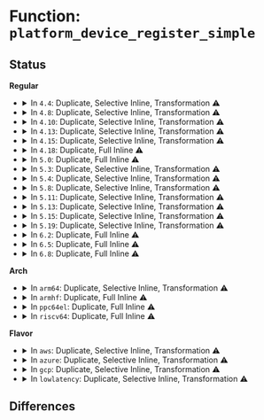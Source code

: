 # Function: <code>platform_device_register_simple</code>

## Status
<b>Regular</b>
<ul>
<li>
<details>
<summary>In <code>4.4</code>: Duplicate, Selective Inline, Transformation ⚠️</summary>

**Collision:** Static Duplication

**Inline:** Selective

**Transformation:** True

**Instances:**

```
In arch/x86/kernel/cpu/microcode/core.c (ffffffff81f6cc40)
Location: include/linux/platform_device.h:135
Inline: True
Inline callers:
  - arch/x86/kernel/cpu/microcode/core.c:microcode_init
```
```
In arch/x86/kernel/pcspeaker.c (ffffffff81f74a35)
Location: include/linux/platform_device.h:135
Inline: True
Inline callers:
  - arch/x86/kernel/pcspeaker.c:add_pcspkr
```
```
In kernel/time/alarmtimer.c (ffffffff8118c0a4)
Location: include/linux/platform_device.h:135
Inline: True
Direct callers:
  - kernel/time/alarmtimer.c:alarmtimer_init
```
```
In drivers/acpi/acpi_lpss.c (ffffffff81487e69)
Location: include/linux/platform_device.h:135
Inline: True
Inline callers:
  - drivers/acpi/acpi_lpss.c:acpi_lpss_create_device
```
```
In drivers/char/tpm/tpm_tis.c (ffffffff81fa8583)
Location: include/linux/platform_device.h:135
Inline: True
```
```
In drivers/net/phy/fixed_phy.c (ffffffff81fafeb1)
Location: include/linux/platform_device.h:135
Inline: True
Inline callers:
  - drivers/net/phy/fixed_phy.c:fixed_mdio_bus_init
```
```
In drivers/usb/phy/phy-generic.c (ffffffff81621286)
Location: include/linux/platform_device.h:135
Inline: True
Inline callers:
  - drivers/usb/phy/phy-generic.c:usb_phy_generic_register
```
**Symbols:**

```
ffffffff8118c0a4-ffffffff8118c0f4: platform_device_register_simple.constprop.5 (STB_LOCAL)
```
</details>
</li>
<li>
<details>
<summary>In <code>4.8</code>: Duplicate, Selective Inline, Transformation ⚠️</summary>

**Collision:** Static Duplication

**Inline:** Selective

**Transformation:** True

**Instances:**

```
In arch/x86/kernel/cpu/microcode/core.c (ffffffff81f95031)
Location: include/linux/platform_device.h:136
Inline: True
Inline callers:
  - arch/x86/kernel/cpu/microcode/core.c:microcode_init
```
```
In arch/x86/kernel/pcspeaker.c (ffffffff81f9d1bd)
Location: include/linux/platform_device.h:136
Inline: True
Inline callers:
  - arch/x86/kernel/pcspeaker.c:add_pcspkr
```
```
In kernel/time/alarmtimer.c (ffffffff8119ece0)
Location: include/linux/platform_device.h:136
Inline: True
Direct callers:
  - kernel/time/alarmtimer.c:alarmtimer_init
```
```
In drivers/acpi/acpi_lpss.c (ffffffff814d6d17)
Location: include/linux/platform_device.h:136
Inline: True
Inline callers:
  - drivers/acpi/acpi_lpss.c:acpi_lpss_create_device
```
```
In drivers/char/tpm/tpm_tis.c (ffffffff81fd498b)
Location: include/linux/platform_device.h:136
Inline: True
```
```
In drivers/net/phy/fixed_phy.c (ffffffff81fdca57)
Location: include/linux/platform_device.h:136
Inline: True
Inline callers:
  - drivers/net/phy/fixed_phy.c:fixed_mdio_bus_init
```
**Symbols:**

```
ffffffff8119ece0-ffffffff8119ed30: platform_device_register_simple.constprop.6 (STB_LOCAL)
```
</details>
</li>
<li>
<details>
<summary>In <code>4.10</code>: Duplicate, Selective Inline, Transformation ⚠️</summary>

**Collision:** Static Duplication

**Inline:** Selective

**Transformation:** True

**Instances:**

```
In arch/x86/kernel/cpu/microcode/core.c (ffffffff81fd068d)
Location: include/linux/platform_device.h:136
Inline: True
Inline callers:
  - arch/x86/kernel/cpu/microcode/core.c:microcode_init
```
```
In arch/x86/kernel/pcspeaker.c (ffffffff81fd874c)
Location: include/linux/platform_device.h:136
Inline: True
Inline callers:
  - arch/x86/kernel/pcspeaker.c:add_pcspkr
```
```
In kernel/time/alarmtimer.c (ffffffff811ae748)
Location: include/linux/platform_device.h:136
Inline: True
Direct callers:
  - kernel/time/alarmtimer.c:alarmtimer_init
```
```
In drivers/acpi/acpi_lpss.c (ffffffff814f9382)
Location: include/linux/platform_device.h:136
Inline: True
Inline callers:
  - drivers/acpi/acpi_lpss.c:acpi_lpss_create_device
```
```
In drivers/acpi/acpi_watchdog.c (ffffffff817855f8)
Location: include/linux/platform_device.h:136
Inline: True
Direct callers:
  - drivers/acpi/acpi_watchdog.c:acpi_watchdog_init
```
```
In drivers/char/tpm/tpm_tis.c (ffffffff820123b6)
Location: include/linux/platform_device.h:136
Inline: True
```
```
In drivers/net/phy/fixed_phy.c (ffffffff8201a641)
Location: include/linux/platform_device.h:136
Inline: True
Inline callers:
  - drivers/net/phy/fixed_phy.c:fixed_mdio_bus_init
```
**Symbols:**

```
ffffffff811ae748-ffffffff811ae798: platform_device_register_simple.constprop.12 (STB_LOCAL)
ffffffff817855f8-ffffffff81785652: platform_device_register_simple.constprop.3 (STB_LOCAL)
```
</details>
</li>
<li>
<details>
<summary>In <code>4.13</code>: Duplicate, Selective Inline, Transformation ⚠️</summary>

**Collision:** Static Duplication

**Inline:** Selective

**Transformation:** True

**Instances:**

```
In arch/x86/kernel/cpu/microcode/core.c (ffffffff820b10a4)
Location: include/linux/platform_device.h:136
Inline: True
Inline callers:
  - arch/x86/kernel/cpu/microcode/core.c:microcode_init
```
```
In arch/x86/kernel/pcspeaker.c (ffffffff820b9569)
Location: include/linux/platform_device.h:136
Inline: True
Inline callers:
  - arch/x86/kernel/pcspeaker.c:add_pcspkr
```
```
In kernel/time/alarmtimer.c (ffffffff820c619f)
Location: include/linux/platform_device.h:136
Inline: True
```
```
In drivers/acpi/acpi_lpss.c (ffffffff815086a6)
Location: include/linux/platform_device.h:136
Inline: True
Inline callers:
  - drivers/acpi/acpi_lpss.c:acpi_lpss_create_device
```
```
In drivers/acpi/acpi_watchdog.c (ffffffff8150d073)
Location: include/linux/platform_device.h:136
Inline: True
Direct callers:
  - drivers/acpi/acpi_watchdog.c:acpi_watchdog_init
```
```
In drivers/char/tpm/tpm_tis.c (ffffffff820f3fd1)
Location: include/linux/platform_device.h:136
Inline: True
```
```
In drivers/net/phy/fixed_phy.c (ffffffff820fc6ba)
Location: include/linux/platform_device.h:136
Inline: True
Inline callers:
  - drivers/net/phy/fixed_phy.c:fixed_mdio_bus_init
```
**Symbols:**

```
ffffffff8150d073-ffffffff8150d0d5: platform_device_register_simple.constprop.3 (STB_LOCAL)
```
</details>
</li>
<li>
<details>
<summary>In <code>4.15</code>: Duplicate, Selective Inline, Transformation ⚠️</summary>

**Collision:** Static Duplication

**Inline:** Selective

**Transformation:** True

**Instances:**

```
In arch/x86/kernel/cpu/microcode/core.c (ffffffff826b78b6)
Location: include/linux/platform_device.h:136
Inline: True
Inline callers:
  - arch/x86/kernel/cpu/microcode/core.c:microcode_init
```
```
In arch/x86/kernel/pcspeaker.c (ffffffff826bff05)
Location: include/linux/platform_device.h:136
Inline: True
Inline callers:
  - arch/x86/kernel/pcspeaker.c:add_pcspkr
```
```
In kernel/time/alarmtimer.c (ffffffff826ce840)
Location: include/linux/platform_device.h:136
Inline: True
```
```
In drivers/acpi/acpi_lpss.c (ffffffff8154aa92)
Location: include/linux/platform_device.h:136
Inline: True
Inline callers:
  - drivers/acpi/acpi_lpss.c:acpi_lpss_create_device
```
```
In drivers/acpi/acpi_watchdog.c (ffffffff81550393)
Location: include/linux/platform_device.h:136
Inline: True
Direct callers:
  - drivers/acpi/acpi_watchdog.c:acpi_watchdog_init
```
```
In drivers/char/tpm/tpm_tis.c (ffffffff826fd6be)
Location: include/linux/platform_device.h:136
Inline: True
```
```
In drivers/net/phy/fixed_phy.c (ffffffff82705e2f)
Location: include/linux/platform_device.h:136
Inline: True
Inline callers:
  - drivers/net/phy/fixed_phy.c:fixed_mdio_bus_init
```
**Symbols:**

```
ffffffff81550393-ffffffff815503f5: platform_device_register_simple.constprop.3 (STB_LOCAL)
```
</details>
</li>
<li>
<details>
<summary>In <code>4.18</code>: Duplicate, Full Inline ⚠️</summary>

**Collision:** Static Duplication

**Inline:** Full

**Transformation:** False

**Instances:**

```
In arch/x86/kernel/cpu/microcode/core.c (ffffffff826e15c8)
Location: include/linux/platform_device.h:136
Inline: True
Inline callers:
  - arch/x86/kernel/cpu/microcode/core.c:microcode_init
```
```
In arch/x86/kernel/pcspeaker.c (ffffffff826ea13c)
Location: include/linux/platform_device.h:136
Inline: True
Inline callers:
  - arch/x86/kernel/pcspeaker.c:add_pcspkr
```
```
In kernel/time/alarmtimer.c (ffffffff826f8f53)
Location: include/linux/platform_device.h:136
Inline: True
Inline callers:
  - kernel/time/alarmtimer.c:alarmtimer_init
```
```
In drivers/acpi/acpi_lpss.c (ffffffff81580f7e)
Location: include/linux/platform_device.h:136
Inline: True
Inline callers:
  - drivers/acpi/acpi_lpss.c:acpi_lpss_create_device
```
```
In drivers/acpi/acpi_watchdog.c (ffffffff82720993)
Location: include/linux/platform_device.h:136
Inline: True
Inline callers:
  - drivers/acpi/acpi_watchdog.c:acpi_watchdog_init
```
```
In drivers/char/tpm/tpm_tis.c (ffffffff827279bb)
Location: include/linux/platform_device.h:136
Inline: True
Inline callers:
  - drivers/char/tpm/tpm_tis.c:init_tis
```
```
In drivers/net/phy/fixed_phy.c (ffffffff8272fc90)
Location: include/linux/platform_device.h:136
Inline: True
Inline callers:
  - drivers/net/phy/fixed_phy.c:fixed_mdio_bus_init
```
</details>
</li>
<li>
<details>
<summary>In <code>5.0</code>: Duplicate, Full Inline ⚠️</summary>

**Collision:** Static Duplication

**Inline:** Full

**Transformation:** False

**Instances:**

```
In arch/x86/kernel/cpu/microcode/core.c (ffffffff8289758a)
Location: include/linux/platform_device.h:137
Inline: True
Inline callers:
  - arch/x86/kernel/cpu/microcode/core.c:microcode_init
```
```
In arch/x86/kernel/pcspeaker.c (ffffffff828a0da8)
Location: include/linux/platform_device.h:137
Inline: True
Inline callers:
  - arch/x86/kernel/pcspeaker.c:add_pcspkr
```
```
In kernel/time/alarmtimer.c (ffffffff828afe2d)
Location: include/linux/platform_device.h:137
Inline: True
Inline callers:
  - kernel/time/alarmtimer.c:alarmtimer_init
```
```
In drivers/acpi/acpi_lpss.c (ffffffff81598c04)
Location: include/linux/platform_device.h:137
Inline: True
Inline callers:
  - drivers/acpi/acpi_lpss.c:acpi_lpss_create_device
```
```
In drivers/acpi/acpi_watchdog.c (ffffffff828d8929)
Location: include/linux/platform_device.h:137
Inline: True
Inline callers:
  - drivers/acpi/acpi_watchdog.c:acpi_watchdog_init
```
```
In drivers/char/tpm/tpm_tis.c (ffffffff828dfc02)
Location: include/linux/platform_device.h:137
Inline: True
Inline callers:
  - drivers/char/tpm/tpm_tis.c:init_tis
```
```
In drivers/net/phy/fixed_phy.c (ffffffff828e894d)
Location: include/linux/platform_device.h:137
Inline: True
Inline callers:
  - drivers/net/phy/fixed_phy.c:fixed_mdio_bus_init
```
</details>
</li>
<li>
<details>
<summary>In <code>5.3</code>: Duplicate, Selective Inline, Transformation ⚠️</summary>

**Collision:** Static Duplication

**Inline:** Selective

**Transformation:** True

**Instances:**

```
In arch/x86/kernel/cpu/microcode/core.c (ffffffff828af135)
Location: include/linux/platform_device.h:140
Inline: True
Inline callers:
  - arch/x86/kernel/cpu/microcode/core.c:microcode_init
```
```
In arch/x86/kernel/pcspeaker.c (ffffffff828b8ff9)
Location: include/linux/platform_device.h:140
Inline: True
Inline callers:
  - arch/x86/kernel/pcspeaker.c:add_pcspkr
```
```
In kernel/time/alarmtimer.c (ffffffff828c89c7)
Location: include/linux/platform_device.h:140
Inline: True
Inline callers:
  - kernel/time/alarmtimer.c:alarmtimer_init
```
```
In drivers/acpi/acpi_lpss.c (ffffffff815c9f3f)
Location: include/linux/platform_device.h:140
Inline: True
Inline callers:
  - drivers/acpi/acpi_lpss.c:register_device_clock
```
```
In drivers/acpi/acpi_watchdog.c (ffffffff815d054a)
Location: include/linux/platform_device.h:140
Inline: True
Direct callers:
  - drivers/acpi/acpi_watchdog.c:acpi_watchdog_init
```
```
In drivers/char/tpm/tpm_tis.c (ffffffff828fa650)
Location: include/linux/platform_device.h:140
Inline: True
Inline callers:
  - drivers/char/tpm/tpm_tis.c:init_tis
```
```
In drivers/net/phy/fixed_phy.c (ffffffff82903288)
Location: include/linux/platform_device.h:140
Inline: True
Inline callers:
  - drivers/net/phy/fixed_phy.c:fixed_mdio_bus_init
```
**Symbols:**

```
ffffffff815d054a-ffffffff815d05ac: platform_device_register_simple.constprop.0 (STB_LOCAL)
```
</details>
</li>
<li>
<details>
<summary>In <code>5.4</code>: Duplicate, Selective Inline, Transformation ⚠️</summary>

**Collision:** Static Duplication

**Inline:** Selective

**Transformation:** True

**Instances:**

```
In arch/x86/kernel/cpu/microcode/core.c (ffffffff828b246e)
Location: include/linux/platform_device.h:146
Inline: True
Inline callers:
  - arch/x86/kernel/cpu/microcode/core.c:microcode_init
```
```
In arch/x86/kernel/pcspeaker.c (ffffffff828bf4e7)
Location: include/linux/platform_device.h:146
Inline: True
Inline callers:
  - arch/x86/kernel/pcspeaker.c:add_pcspkr
```
```
In drivers/acpi/acpi_lpss.c (ffffffff815eb15f)
Location: include/linux/platform_device.h:146
Inline: True
Inline callers:
  - drivers/acpi/acpi_lpss.c:register_device_clock
```
```
In drivers/acpi/acpi_watchdog.c (ffffffff815f17ba)
Location: include/linux/platform_device.h:146
Inline: True
Direct callers:
  - drivers/acpi/acpi_watchdog.c:acpi_watchdog_init
```
```
In drivers/char/tpm/tpm_tis.c (ffffffff82903543)
Location: include/linux/platform_device.h:146
Inline: True
Inline callers:
  - drivers/char/tpm/tpm_tis.c:init_tis
```
```
In drivers/net/phy/fixed_phy.c (ffffffff8290c485)
Location: include/linux/platform_device.h:146
Inline: True
Inline callers:
  - drivers/net/phy/fixed_phy.c:fixed_mdio_bus_init
```
**Symbols:**

```
ffffffff815f17ba-ffffffff815f181c: platform_device_register_simple.constprop.0 (STB_LOCAL)
```
</details>
</li>
<li>
<details>
<summary>In <code>5.8</code>: Duplicate, Selective Inline, Transformation ⚠️</summary>

**Collision:** Static Duplication

**Inline:** Selective

**Transformation:** True

**Instances:**

```
In arch/x86/kernel/cpu/microcode/core.c (ffffffff82cd75b4)
Location: include/linux/platform_device.h:156
Inline: True
Inline callers:
  - arch/x86/kernel/cpu/microcode/core.c:microcode_init
```
```
In arch/x86/kernel/pcspeaker.c (ffffffff82ce37da)
Location: include/linux/platform_device.h:156
Inline: True
Inline callers:
  - arch/x86/kernel/pcspeaker.c:add_pcspkr
```
```
In drivers/acpi/acpi_lpss.c (ffffffff816964f2)
Location: include/linux/platform_device.h:156
Inline: True
Inline callers:
  - drivers/acpi/acpi_lpss.c:register_device_clock
```
```
In drivers/acpi/acpi_watchdog.c (ffffffff82d12211)
Location: include/linux/platform_device.h:156
Inline: True
Inline callers:
  - drivers/acpi/acpi_watchdog.c:acpi_watchdog_init
```
```
In drivers/char/tpm/tpm_tis.c (ffffffff82d1a3e4)
Location: include/linux/platform_device.h:156
Inline: True
Inline callers:
  - drivers/char/tpm/tpm_tis.c:init_tis
```
```
In drivers/net/phy/fixed_phy.c (ffffffff82d21084)
Location: include/linux/platform_device.h:156
Inline: True
Inline callers:
  - drivers/net/phy/fixed_phy.c:fixed_mdio_bus_init
```
```
In drivers/firmware/efi/efi.c (ffffffff819bb17c)
Location: include/linux/platform_device.h:156
Inline: True
Direct callers:
  - drivers/firmware/efi/efi.c:efisubsys_init
  - drivers/firmware/efi/efi.c:efisubsys_init
```
**Symbols:**

```
ffffffff819bb17c-ffffffff819bb1cc: platform_device_register_simple.constprop.0.isra.0 (STB_LOCAL)
```
</details>
</li>
<li>
<details>
<summary>In <code>5.11</code>: Duplicate, Selective Inline, Transformation ⚠️</summary>

**Collision:** Static Duplication

**Inline:** Selective

**Transformation:** True

**Instances:**

```
In arch/x86/kernel/cpu/microcode/core.c (ffffffff82fc35ed)
Location: include/linux/platform_device.h:165
Inline: True
Inline callers:
  - arch/x86/kernel/cpu/microcode/core.c:microcode_init
```
```
In arch/x86/kernel/pcspeaker.c (ffffffff82fd0ad3)
Location: include/linux/platform_device.h:165
Inline: True
Inline callers:
  - arch/x86/kernel/pcspeaker.c:add_pcspkr
```
```
In drivers/acpi/acpi_lpss.c (ffffffff816b3642)
Location: include/linux/platform_device.h:165
Inline: True
Inline callers:
  - drivers/acpi/acpi_lpss.c:register_device_clock
```
```
In drivers/acpi/acpi_watchdog.c (ffffffff82fffce5)
Location: include/linux/platform_device.h:165
Inline: True
Inline callers:
  - drivers/acpi/acpi_watchdog.c:acpi_watchdog_init
```
```
In drivers/char/tpm/tpm_tis.c (ffffffff830080e4)
Location: include/linux/platform_device.h:165
Inline: True
Inline callers:
  - drivers/char/tpm/tpm_tis.c:init_tis
```
```
In drivers/net/phy/fixed_phy.c (ffffffff8300ee6f)
Location: include/linux/platform_device.h:165
Inline: True
Inline callers:
  - drivers/net/phy/fixed_phy.c:fixed_mdio_bus_init
```
```
In drivers/firmware/efi/efi.c (ffffffff81c2b6cd)
Location: include/linux/platform_device.h:165
Inline: True
Direct callers:
  - drivers/firmware/efi/efi.c:efisubsys_init
  - drivers/firmware/efi/efi.c:efisubsys_init
```
**Symbols:**

```
ffffffff81c2b6cd-ffffffff81c2b71d: platform_device_register_simple.constprop.0.isra.0 (STB_LOCAL)
```
</details>
</li>
<li>
<details>
<summary>In <code>5.13</code>: Duplicate, Selective Inline, Transformation ⚠️</summary>

**Collision:** Static Duplication

**Inline:** Selective

**Transformation:** True

**Instances:**

```
In arch/x86/kernel/cpu/microcode/core.c (ffffffff831cdbcf)
Location: include/linux/platform_device.h:165
Inline: True
Inline callers:
  - arch/x86/kernel/cpu/microcode/core.c:microcode_init
```
```
In arch/x86/kernel/pcspeaker.c (ffffffff831db7a5)
Location: include/linux/platform_device.h:165
Inline: True
Inline callers:
  - arch/x86/kernel/pcspeaker.c:add_pcspkr
```
```
In drivers/acpi/acpi_lpss.c (ffffffff816958c5)
Location: include/linux/platform_device.h:165
Inline: True
Inline callers:
  - drivers/acpi/acpi_lpss.c:register_device_clock
```
```
In drivers/acpi/acpi_watchdog.c (ffffffff8320adce)
Location: include/linux/platform_device.h:165
Inline: True
Inline callers:
  - drivers/acpi/acpi_watchdog.c:acpi_watchdog_init
```
```
In drivers/char/tpm/tpm_tis.c (ffffffff83212be4)
Location: include/linux/platform_device.h:165
Inline: True
Inline callers:
  - drivers/char/tpm/tpm_tis.c:init_tis
```
```
In drivers/net/phy/fixed_phy.c (ffffffff83219e53)
Location: include/linux/platform_device.h:165
Inline: True
Inline callers:
  - drivers/net/phy/fixed_phy.c:fixed_mdio_bus_init
```
```
In drivers/firmware/efi/efi.c (ffffffff81c1db66)
Location: include/linux/platform_device.h:165
Inline: True
Direct callers:
  - drivers/firmware/efi/efi.c:efisubsys_init
  - drivers/firmware/efi/efi.c:efisubsys_init
```
**Symbols:**

```
ffffffff81c1db66-ffffffff81c1dbb6: platform_device_register_simple.constprop.0.isra.0 (STB_LOCAL)
```
</details>
</li>
<li>
<details>
<summary>In <code>5.15</code>: Duplicate, Selective Inline, Transformation ⚠️</summary>

**Collision:** Static Duplication

**Inline:** Selective

**Transformation:** True

**Instances:**

```
In arch/x86/kernel/cpu/microcode/core.c (ffffffff832afd31)
Location: include/linux/platform_device.h:162
Inline: True
Inline callers:
  - arch/x86/kernel/cpu/microcode/core.c:microcode_init
```
```
In arch/x86/kernel/pcspeaker.c (ffffffff832beb3e)
Location: include/linux/platform_device.h:162
Inline: True
Inline callers:
  - arch/x86/kernel/pcspeaker.c:add_pcspkr
```
```
In drivers/acpi/acpi_lpss.c (ffffffff8170b5f8)
Location: include/linux/platform_device.h:162
Inline: True
Inline callers:
  - drivers/acpi/acpi_lpss.c:register_device_clock
```
```
In drivers/acpi/acpi_watchdog.c (ffffffff832f3313)
Location: include/linux/platform_device.h:162
Inline: True
Inline callers:
  - drivers/acpi/acpi_watchdog.c:acpi_watchdog_init
```
```
In drivers/char/tpm/tpm_tis.c (ffffffff832fbea2)
Location: include/linux/platform_device.h:162
Inline: True
Inline callers:
  - drivers/char/tpm/tpm_tis.c:init_tis
```
```
In drivers/net/phy/fixed_phy.c (ffffffff83303928)
Location: include/linux/platform_device.h:162
Inline: True
Inline callers:
  - drivers/net/phy/fixed_phy.c:fixed_mdio_bus_init
```
```
In drivers/firmware/efi/efi.c (ffffffff81d2efd0)
Location: include/linux/platform_device.h:162
Inline: True
Direct callers:
  - drivers/firmware/efi/efi.c:efisubsys_init
  - drivers/firmware/efi/efi.c:efisubsys_init
```
**Symbols:**

```
ffffffff81d2efd0-ffffffff81d2f020: platform_device_register_simple.constprop.0.isra.0 (STB_LOCAL)
```
</details>
</li>
<li>
<details>
<summary>In <code>5.19</code>: Duplicate, Selective Inline, Transformation ⚠️</summary>

**Collision:** Static Duplication

**Inline:** Selective

**Transformation:** True

**Instances:**

```
In arch/x86/kernel/cpu/microcode/core.c (ffffffff83460dc9)
Location: include/linux/platform_device.h:166
Inline: True
Inline callers:
  - arch/x86/kernel/cpu/microcode/core.c:microcode_init
```
```
In arch/x86/kernel/pcspeaker.c (ffffffff8347091a)
Location: include/linux/platform_device.h:166
Inline: True
Inline callers:
  - arch/x86/kernel/pcspeaker.c:add_pcspkr
```
```
In drivers/acpi/acpi_lpss.c (ffffffff81839b71)
Location: include/linux/platform_device.h:166
Inline: True
Inline callers:
  - drivers/acpi/acpi_lpss.c:register_device_clock
```
```
In drivers/acpi/acpi_watchdog.c (ffffffff834ab427)
Location: include/linux/platform_device.h:166
Inline: True
Inline callers:
  - drivers/acpi/acpi_watchdog.c:acpi_watchdog_init
```
```
In drivers/char/tpm/tpm_tis.c (ffffffff834b4971)
Location: include/linux/platform_device.h:166
Inline: True
Inline callers:
  - drivers/char/tpm/tpm_tis.c:init_tis
```
```
In drivers/net/phy/fixed_phy.c (ffffffff834bc8f6)
Location: include/linux/platform_device.h:166
Inline: True
Inline callers:
  - drivers/net/phy/fixed_phy.c:fixed_mdio_bus_init
```
```
In drivers/firmware/efi/efi.c (ffffffff81efb480)
Location: include/linux/platform_device.h:166
Inline: True
Direct callers:
  - drivers/firmware/efi/efi.c:efisubsys_init
  - drivers/firmware/efi/efi.c:efisubsys_init
  - drivers/firmware/efi/efi.c:efisubsys_init
```
**Symbols:**

```
ffffffff81efb480-ffffffff81efb4da: platform_device_register_simple.constprop.0.isra.0 (STB_LOCAL)
```
</details>
</li>
<li>
<details>
<summary>In <code>6.2</code>: Duplicate, Full Inline ⚠️</summary>

**Collision:** Static Duplication

**Inline:** Full

**Transformation:** False

**Instances:**

```
In arch/x86/kernel/cpu/microcode/core.c (ffffffff83e82c59)
Location: include/linux/platform_device.h:166
Inline: True
Inline callers:
  - arch/x86/kernel/cpu/microcode/core.c:microcode_init
```
```
In arch/x86/kernel/pcspeaker.c (ffffffff83e97731)
Location: include/linux/platform_device.h:166
Inline: True
Inline callers:
  - arch/x86/kernel/pcspeaker.c:add_pcspkr
```
```
In drivers/acpi/acpi_lpss.c (ffffffff8196f181)
Location: include/linux/platform_device.h:166
Inline: True
Inline callers:
  - drivers/acpi/acpi_lpss.c:register_device_clock
```
```
In drivers/acpi/acpi_watchdog.c (ffffffff83ee382b)
Location: include/linux/platform_device.h:166
Inline: True
Inline callers:
  - drivers/acpi/acpi_watchdog.c:acpi_watchdog_init
```
```
In drivers/char/tpm/tpm_tis.c (ffffffff83eefc04)
Location: include/linux/platform_device.h:166
Inline: True
Inline callers:
  - drivers/char/tpm/tpm_tis.c:init_tis
```
```
In drivers/net/phy/fixed_phy.c (ffffffff83efad86)
Location: include/linux/platform_device.h:166
Inline: True
Inline callers:
  - drivers/net/phy/fixed_phy.c:fixed_mdio_bus_init
```
```
In drivers/firmware/efi/efi.c (ffffffff83f0702d)
Location: include/linux/platform_device.h:166
Inline: True
Inline callers:
  - drivers/firmware/efi/efi.c:efisubsys_init
  - drivers/firmware/efi/efi.c:efisubsys_init
  - drivers/firmware/efi/efi.c:efisubsys_init
```
</details>
</li>
<li>
<details>
<summary>In <code>6.5</code>: Duplicate, Full Inline ⚠️</summary>

**Collision:** Static Duplication

**Inline:** Full

**Transformation:** False

**Instances:**

```
In arch/x86/kernel/cpu/microcode/core.c (ffffffff836a5f8b)
Location: include/linux/platform_device.h:166
Inline: True
Inline callers:
  - arch/x86/kernel/cpu/microcode/core.c:microcode_init
```
```
In arch/x86/kernel/pcspeaker.c (ffffffff836bb2e1)
Location: include/linux/platform_device.h:166
Inline: True
Inline callers:
  - arch/x86/kernel/pcspeaker.c:add_pcspkr
```
```
In drivers/acpi/acpi_processor.c (ffffffff819ab619)
Location: include/linux/platform_device.h:166
Inline: True
Inline callers:
  - drivers/acpi/acpi_processor.c:cpufreq_add_device
```
```
In drivers/acpi/acpi_lpss.c (ffffffff819b5701)
Location: include/linux/platform_device.h:166
Inline: True
Inline callers:
  - drivers/acpi/acpi_lpss.c:register_device_clock
```
```
In drivers/acpi/acpi_watchdog.c (ffffffff8370921f)
Location: include/linux/platform_device.h:166
Inline: True
Inline callers:
  - drivers/acpi/acpi_watchdog.c:acpi_watchdog_init
```
```
In drivers/char/tpm/tpm_tis.c (ffffffff837157c4)
Location: include/linux/platform_device.h:166
Inline: True
Inline callers:
  - drivers/char/tpm/tpm_tis.c:init_tis
```
```
In drivers/net/phy/fixed_phy.c (ffffffff83720ab6)
Location: include/linux/platform_device.h:166
Inline: True
Inline callers:
  - drivers/net/phy/fixed_phy.c:fixed_mdio_bus_init
```
```
In drivers/firmware/efi/efi.c (ffffffff8372d07f)
Location: include/linux/platform_device.h:166
Inline: True
Inline callers:
  - drivers/firmware/efi/efi.c:efisubsys_init
  - drivers/firmware/efi/efi.c:efisubsys_init
  - drivers/firmware/efi/efi.c:efisubsys_init
```
</details>
</li>
<li>
<details>
<summary>In <code>6.8</code>: Duplicate, Full Inline ⚠️</summary>

**Collision:** Static Duplication

**Inline:** Full

**Transformation:** False

**Instances:**

```
In arch/x86/kernel/cpu/microcode/core.c (ffffffff838d6047)
Location: include/linux/platform_device.h:194
Inline: True
Inline callers:
  - arch/x86/kernel/cpu/microcode/core.c:microcode_init
```
```
In arch/x86/kernel/pcspeaker.c (ffffffff838ebcc1)
Location: include/linux/platform_device.h:194
Inline: True
Inline callers:
  - arch/x86/kernel/pcspeaker.c:add_pcspkr
```
```
In drivers/acpi/acpi_processor.c (ffffffff819f5a49)
Location: include/linux/platform_device.h:194
Inline: True
Inline callers:
  - drivers/acpi/acpi_processor.c:cpufreq_add_device
```
```
In drivers/acpi/acpi_lpss.c (ffffffff819ffa7e)
Location: include/linux/platform_device.h:194
Inline: True
Inline callers:
  - drivers/acpi/acpi_lpss.c:register_device_clock
```
```
In drivers/acpi/acpi_watchdog.c (ffffffff8393c67f)
Location: include/linux/platform_device.h:194
Inline: True
Inline callers:
  - drivers/acpi/acpi_watchdog.c:acpi_watchdog_init
```
```
In drivers/char/tpm/tpm_tis.c (ffffffff83949224)
Location: include/linux/platform_device.h:194
Inline: True
Inline callers:
  - drivers/char/tpm/tpm_tis.c:init_tis
```
```
In drivers/net/phy/fixed_phy.c (ffffffff839549b6)
Location: include/linux/platform_device.h:194
Inline: True
Inline callers:
  - drivers/net/phy/fixed_phy.c:fixed_mdio_bus_init
```
```
In drivers/firmware/efi/efi.c (ffffffff839614c8)
Location: include/linux/platform_device.h:194
Inline: True
Inline callers:
  - drivers/firmware/efi/efi.c:efisubsys_init
  - drivers/firmware/efi/efi.c:efisubsys_init
  - drivers/firmware/efi/efi.c:efisubsys_init
```
</details>
</li>
</ul>
<b>Arch</b>
<ul>
<li>
<details>
<summary>In <code>arm64</code>: Duplicate, Selective Inline, Transformation ⚠️</summary>

**Collision:** Static Duplication

**Inline:** Selective

**Transformation:** True

**Instances:**

```
In drivers/acpi/acpi_watchdog.c (ffff80001077c674)
Location: include/linux/platform_device.h:146
Inline: True
Direct callers:
  - drivers/acpi/acpi_watchdog.c:acpi_watchdog_init
```
```
In drivers/acpi/arm64/gtdt.c (ffff8000107b2a94)
Location: include/linux/platform_device.h:146
Inline: True
Direct callers:
  - drivers/acpi/arm64/gtdt.c:gtdt_import_sbsa_gwdt
```
```
In drivers/soc/imx/soc-imx8.c (ffff800011490144)
Location: include/linux/platform_device.h:146
Inline: True
Inline callers:
  - drivers/soc/imx/soc-imx8.c:imx8_soc_init
```
```
In drivers/soc/imx/soc-imx-scu.c (ffff800011490248)
Location: include/linux/platform_device.h:146
Inline: True
Inline callers:
  - drivers/soc/imx/soc-imx-scu.c:imx_scu_soc_init
```
```
In drivers/char/tpm/tpm_tis.c (0)
Location: include/linux/platform_device.h:146
Inline: True
```
```
In drivers/net/phy/fixed_phy.c (ffff80001149baa8)
Location: include/linux/platform_device.h:146
Inline: True
Inline callers:
  - drivers/net/phy/fixed_phy.c:fixed_mdio_bus_init
```
```
In drivers/firmware/arm_sdei.c (ffff8000114a32a4)
Location: include/linux/platform_device.h:146
Inline: True
Inline callers:
  - drivers/firmware/arm_sdei.c:sdei_init
```
**Symbols:**

```
ffff80001077c674-ffff80001077c6f0: platform_device_register_simple.constprop.0 (STB_LOCAL)
ffff8000107b2a94-ffff8000107b2b0c: platform_device_register_simple.constprop.0 (STB_LOCAL)
```
</details>
</li>
<li>
<details>
<summary>In <code>armhf</code>: Duplicate, Full Inline ⚠️</summary>

**Collision:** Static Duplication

**Inline:** Full

**Transformation:** False

**Instances:**

```
In arch/arm/mach-imx/mach-imx6q.c (c150f908)
Location: include/linux/platform_device.h:146
Inline: True
Inline callers:
  - arch/arm/mach-imx/mach-imx6q.c:imx6q_init_late
```
```
In arch/arm/mach-imx/mach-imx6sl.c (c150fab4)
Location: include/linux/platform_device.h:146
Inline: True
Inline callers:
  - arch/arm/mach-imx/mach-imx6sl.c:imx6sl_init_late
```
```
In arch/arm/mach-imx/mach-imx6sx.c (c150fc58)
Location: include/linux/platform_device.h:146
Inline: True
Inline callers:
  - arch/arm/mach-imx/mach-imx6sx.c:imx6sx_init_late
```
```
In arch/arm/mach-imx/mach-imx6ul.c (c150fdc0)
Location: include/linux/platform_device.h:146
Inline: True
Inline callers:
  - arch/arm/mach-imx/mach-imx6ul.c:imx6ul_init_late
```
```
In arch/arm/mach-imx/mach-imx7d.c (c150ff48)
Location: include/linux/platform_device.h:146
Inline: True
Inline callers:
  - arch/arm/mach-imx/mach-imx7d.c:imx7d_init_late
```
```
In arch/arm/mach-tegra/tegra.c (c151aacc)
Location: include/linux/platform_device.h:146
Inline: True
Inline callers:
  - arch/arm/mach-tegra/tegra.c:tegra_dt_init_late
```
```
In arch/arm/mach-vexpress/spc.c (c151b100)
Location: include/linux/platform_device.h:146
Inline: True
Inline callers:
  - arch/arm/mach-vexpress/spc.c:ve_spc_clk_init
```
```
In drivers/soc/imx/soc-imx8.c (c158fc70)
Location: include/linux/platform_device.h:146
Inline: True
Inline callers:
  - drivers/soc/imx/soc-imx8.c:imx8_soc_init
```
```
In drivers/soc/imx/soc-imx-scu.c (c158fd7c)
Location: include/linux/platform_device.h:146
Inline: True
Inline callers:
  - drivers/soc/imx/soc-imx-scu.c:imx_scu_soc_init
```
```
In drivers/char/tpm/tpm_tis.c (0)
Location: include/linux/platform_device.h:146
Inline: True
```
```
In drivers/net/phy/fixed_phy.c (c159cd18)
Location: include/linux/platform_device.h:146
Inline: True
Inline callers:
  - drivers/net/phy/fixed_phy.c:fixed_mdio_bus_init
```
```
In drivers/usb/phy/phy-generic.c (c0b0bc54)
Location: include/linux/platform_device.h:146
Inline: True
Inline callers:
  - drivers/usb/phy/phy-generic.c:usb_phy_generic_register
```
```
In drivers/cpufreq/mvebu-cpufreq.c (c15a41d8)
Location: include/linux/platform_device.h:146
Inline: True
Inline callers:
  - drivers/cpufreq/mvebu-cpufreq.c:armada_xp_pmsu_cpufreq_init
```
```
In drivers/cpufreq/tegra124-cpufreq.c (c15a42fc)
Location: include/linux/platform_device.h:146
Inline: True
Inline callers:
  - drivers/cpufreq/tegra124-cpufreq.c:tegra_cpufreq_init
```
```
In drivers/cpufreq/ti-cpufreq.c (c0c01254)
Location: include/linux/platform_device.h:146
Inline: True
Inline callers:
  - drivers/cpufreq/ti-cpufreq.c:ti_cpufreq_probe
```
```
In sound/soc/soc-utils.c (c15b2cf8)
Location: include/linux/platform_device.h:146
Inline: True
Inline callers:
  - sound/soc/soc-utils.c:snd_soc_util_init
```
</details>
</li>
<li>
<details>
<summary>In <code>ppc64el</code>: Duplicate, Full Inline ⚠️</summary>

**Collision:** Static Duplication

**Inline:** Full

**Transformation:** False

**Instances:**

```
In arch/powerpc/platforms/powernv/opal-rtc.c (c00000000135c350)
Location: include/linux/platform_device.h:146
Inline: True
Inline callers:
  - arch/powerpc/platforms/powernv/opal-rtc.c:__machine_initcall_powernv_opal_time_init
```
```
In drivers/char/tpm/tpm_tis.c (c0000000013a96f4)
Location: include/linux/platform_device.h:146
Inline: True
Inline callers:
  - drivers/char/tpm/tpm_tis.c:init_tis
```
```
In drivers/net/phy/fixed_phy.c (c0000000013afedc)
Location: include/linux/platform_device.h:146
Inline: True
Inline callers:
  - drivers/net/phy/fixed_phy.c:fixed_mdio_bus_init
```
</details>
</li>
<li>
<details>
<summary>In <code>riscv64</code>: Duplicate, Full Inline ⚠️</summary>

**Collision:** Static Duplication

**Inline:** Full

**Transformation:** False

**Instances:**

```
In drivers/char/tpm/tpm_tis.c (0)
Location: include/linux/platform_device.h:146
Inline: True
```
```
In drivers/net/phy/fixed_phy.c (ffffffe000034c84)
Location: include/linux/platform_device.h:146
Inline: True
Inline callers:
  - drivers/net/phy/fixed_phy.c:fixed_mdio_bus_init
```
```
In drivers/edac/sifive_edac.c (ffffffe000039410)
Location: include/linux/platform_device.h:146
Inline: True
Inline callers:
  - drivers/edac/sifive_edac.c:sifive_edac_init
```
</details>
</li>
</ul>
<b>Flavor</b>
<ul>
<li>
<details>
<summary>In <code>aws</code>: Duplicate, Selective Inline, Transformation ⚠️</summary>

**Collision:** Static Duplication

**Inline:** Selective

**Transformation:** True

**Instances:**

```
In arch/x86/kernel/cpu/microcode/core.c (ffffffff828a048d)
Location: include/linux/platform_device.h:146
Inline: True
Inline callers:
  - arch/x86/kernel/cpu/microcode/core.c:microcode_init
```
```
In arch/x86/kernel/pcspeaker.c (ffffffff828aa4bd)
Location: include/linux/platform_device.h:146
Inline: True
Inline callers:
  - arch/x86/kernel/pcspeaker.c:add_pcspkr
```
```
In drivers/acpi/acpi_watchdog.c (ffffffff815e044a)
Location: include/linux/platform_device.h:146
Inline: True
Direct callers:
  - drivers/acpi/acpi_watchdog.c:acpi_watchdog_init
```
```
In drivers/char/tpm/tpm_tis.c (ffffffff828ead2a)
Location: include/linux/platform_device.h:146
Inline: True
Inline callers:
  - drivers/char/tpm/tpm_tis.c:init_tis
```
```
In drivers/net/phy/fixed_phy.c (ffffffff828f3e42)
Location: include/linux/platform_device.h:146
Inline: True
Inline callers:
  - drivers/net/phy/fixed_phy.c:fixed_mdio_bus_init
```
**Symbols:**

```
ffffffff815e044a-ffffffff815e04ac: platform_device_register_simple.constprop.0 (STB_LOCAL)
```
</details>
</li>
<li>
<details>
<summary>In <code>azure</code>: Duplicate, Selective Inline, Transformation ⚠️</summary>

**Collision:** Static Duplication

**Inline:** Selective

**Transformation:** True

**Instances:**

```
In arch/x86/kernel/cpu/microcode/core.c (ffffffff8289869a)
Location: include/linux/platform_device.h:146
Inline: True
Inline callers:
  - arch/x86/kernel/cpu/microcode/core.c:microcode_init
```
```
In arch/x86/kernel/pcspeaker.c (ffffffff828a2786)
Location: include/linux/platform_device.h:146
Inline: True
Inline callers:
  - arch/x86/kernel/pcspeaker.c:add_pcspkr
```
```
In drivers/acpi/acpi_lpss.c (ffffffff815c5b7f)
Location: include/linux/platform_device.h:146
Inline: True
Inline callers:
  - drivers/acpi/acpi_lpss.c:register_device_clock
```
```
In drivers/acpi/acpi_watchdog.c (ffffffff815cbaca)
Location: include/linux/platform_device.h:146
Inline: True
Direct callers:
  - drivers/acpi/acpi_watchdog.c:acpi_watchdog_init
```
```
In drivers/char/tpm/tpm_tis.c (ffffffff828e21b7)
Location: include/linux/platform_device.h:146
Inline: True
Inline callers:
  - drivers/char/tpm/tpm_tis.c:init_tis
```
```
In drivers/net/phy/fixed_phy.c (ffffffff828eb2ed)
Location: include/linux/platform_device.h:146
Inline: True
Inline callers:
  - drivers/net/phy/fixed_phy.c:fixed_mdio_bus_init
```
**Symbols:**

```
ffffffff815cbaca-ffffffff815cbb2c: platform_device_register_simple.constprop.0 (STB_LOCAL)
```
</details>
</li>
<li>
<details>
<summary>In <code>gcp</code>: Duplicate, Selective Inline, Transformation ⚠️</summary>

**Collision:** Static Duplication

**Inline:** Selective

**Transformation:** True

**Instances:**

```
In arch/x86/kernel/cpu/microcode/core.c (ffffffff828b3450)
Location: include/linux/platform_device.h:146
Inline: True
Inline callers:
  - arch/x86/kernel/cpu/microcode/core.c:microcode_init
```
```
In arch/x86/kernel/pcspeaker.c (ffffffff828bd3bc)
Location: include/linux/platform_device.h:146
Inline: True
Inline callers:
  - arch/x86/kernel/pcspeaker.c:add_pcspkr
```
```
In drivers/acpi/acpi_lpss.c (ffffffff815df43f)
Location: include/linux/platform_device.h:146
Inline: True
Inline callers:
  - drivers/acpi/acpi_lpss.c:register_device_clock
```
```
In drivers/acpi/acpi_watchdog.c (ffffffff815e5a9a)
Location: include/linux/platform_device.h:146
Inline: True
Direct callers:
  - drivers/acpi/acpi_watchdog.c:acpi_watchdog_init
```
```
In drivers/char/tpm/tpm_tis.c (ffffffff828fe866)
Location: include/linux/platform_device.h:146
Inline: True
Inline callers:
  - drivers/char/tpm/tpm_tis.c:init_tis
```
```
In drivers/net/phy/fixed_phy.c (ffffffff82907880)
Location: include/linux/platform_device.h:146
Inline: True
Inline callers:
  - drivers/net/phy/fixed_phy.c:fixed_mdio_bus_init
```
**Symbols:**

```
ffffffff815e5a9a-ffffffff815e5afc: platform_device_register_simple.constprop.0 (STB_LOCAL)
```
</details>
</li>
<li>
<details>
<summary>In <code>lowlatency</code>: Duplicate, Selective Inline, Transformation ⚠️</summary>

**Collision:** Static Duplication

**Inline:** Selective

**Transformation:** True

**Instances:**

```
In arch/x86/kernel/cpu/microcode/core.c (ffffffff828b347e)
Location: include/linux/platform_device.h:146
Inline: True
Inline callers:
  - arch/x86/kernel/cpu/microcode/core.c:microcode_init
```
```
In arch/x86/kernel/pcspeaker.c (ffffffff828c0509)
Location: include/linux/platform_device.h:146
Inline: True
Inline callers:
  - arch/x86/kernel/pcspeaker.c:add_pcspkr
```
```
In drivers/acpi/acpi_lpss.c (ffffffff815f92ff)
Location: include/linux/platform_device.h:146
Inline: True
Inline callers:
  - drivers/acpi/acpi_lpss.c:register_device_clock
```
```
In drivers/acpi/acpi_watchdog.c (ffffffff815ff94a)
Location: include/linux/platform_device.h:146
Inline: True
Direct callers:
  - drivers/acpi/acpi_watchdog.c:acpi_watchdog_init
```
```
In drivers/char/tpm/tpm_tis.c (ffffffff829045a5)
Location: include/linux/platform_device.h:146
Inline: True
Inline callers:
  - drivers/char/tpm/tpm_tis.c:init_tis
```
```
In drivers/net/phy/fixed_phy.c (ffffffff8290d4e7)
Location: include/linux/platform_device.h:146
Inline: True
Inline callers:
  - drivers/net/phy/fixed_phy.c:fixed_mdio_bus_init
```
**Symbols:**

```
ffffffff815ff94a-ffffffff815ff9ac: platform_device_register_simple.constprop.0 (STB_LOCAL)
```
</details>
</li>
</ul>

## Differences
